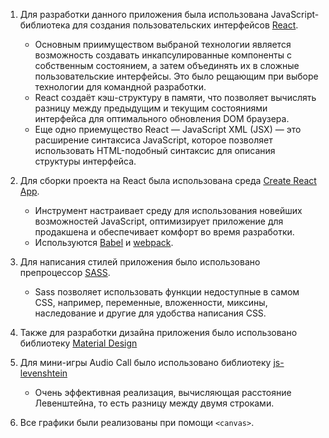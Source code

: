 1. Для разработки данного приложения была использована JavaScript-библиотека для создания пользовательских интерфейсов [React](https://ru.reactjs.org/).
    - Основным приимуществом выбраной технологии является возможность создавать инкапсулированные компоненты с собственным состоянием, а затем объединять их в сложные пользовательские интерфейсы. Это было рещающим при выборе технологии для командной разработки.
    - React создаёт кэш-структуру в памяти, что позволяет вычислять разницу между предыдущим и текущим состояниями интерфейса для оптимального обновления DOM браузера.
    - Еще одно приемущество React — JavaScript XML (JSX) — это расширение синтаксиса JavaScript, которое позволяет использовать HTML-подобный синтаксис для описания структуры интерфейса.

2. Для сборки проекта на React была использована среда [Create React App](https://github.com/facebook/create-react-app).
    - Инструмент настраивает среду для использования новейших возможностей JavaScript, оптимизирует приложение для продакшена и обеспечивает комфорт во время разработки.
    - Используются [Babel](https://babeljs.io/) и [webpack](https://webpack.js.org/).

3. Для написания стилей приложения было использовано препроцессор [SASS](https://sass-scss.ru/).
    - Sass позволяет использовать функции недоступные в самом CSS, например, переменные, вложенности, миксины, наследование и другие для удобства написания CSS.

4. Также для разработки дизайна приложения было использовано библиотеку [Material Design](https://materializecss.com/)

5. Для мини-игры Audio Call было использовано библиотеку [js-levenshtein](https://www.npmjs.com/package/js-levenshtein)
    - Очень эффективная реализация, вычисляющая расстояние Левенштейна, то есть разницу между двумя строками.
    
6. Все графики были реализованы при помощи `<canvas>`.
